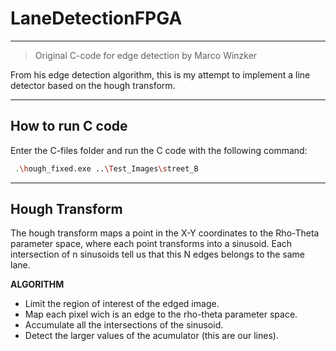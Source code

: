 # LaneDetectionFPGA

------------
> Original C-code for edge detection by Marco Winzker

From his edge detection algorithm, this is my attempt to implement a line detector based on the hough transform.

------------


## How to run C code
Enter the C-files folder and run the C code with the following command:
```bash
 .\hough_fixed.exe ..\Test_Images\street_B
```

------------

## Hough Transform

The hough transform maps a point in the X-Y coordinates to the Rho-Theta parameter space, where each point transforms into a sinusoid. Each intersection of n sinusoids tell us that this N edges belongs to the same lane.

**ALGORITHM**
- Limit the region of interest of the edged image.
- Map each pixel wich is an edge to the rho-theta parameter space.
- Accumulate all the intersections of the sinusoid.
- Detect the larger values of the acumulator (this are our lines).
